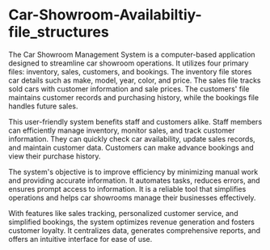 # Car-Showroom-Availabiltiy-file_structures
The Car Showroom Management System is a computer-based application designed to streamline car showroom operations. It utilizes four primary files: inventory, sales, customers, and bookings. The inventory file stores car details such as make, model, year, color, and price. The sales file tracks sold cars with customer information and sale prices. The customers' file maintains customer records and purchasing history, while the bookings file handles future sales.

This user-friendly system benefits staff and customers alike. Staff members can efficiently manage inventory, monitor sales, and track customer information. They can quickly check car availability, update sales records, and maintain customer data. Customers can make advance bookings and view their purchase history.

The system's objective is to improve efficiency by minimizing manual work and providing accurate information. It automates tasks, reduces errors, and ensures prompt access to information. It is a reliable tool that simplifies operations and helps car showrooms manage their businesses effectively.

With features like sales tracking, personalized customer service, and simplified bookings, the system optimizes revenue generation and fosters customer loyalty. It centralizes data, generates comprehensive reports, and offers an intuitive interface for ease of use.
